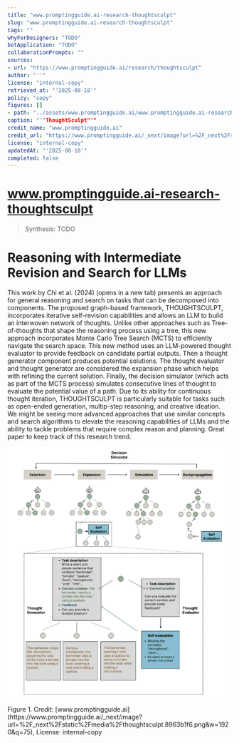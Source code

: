 ```yaml
---
title: "www.promptingguide.ai-research-thoughtsculpt"
slug: "www.promptingguide.ai-research-thoughtsculpt"
tags: ""
whyForDesigners: "TODO"
botApplication: "TODO"
collaborationPrompts: ""
sources:
- url: "https://www.promptingguide.ai/research/thoughtsculpt"
author: "''"
license: "internal-copy"
retrieved_at: "'2025-08-18'"
policy: "copy"
figures: []
- path: "../assets/www.promptingguide.ai/www.promptingguide.ai-research-thoughtsculpt/45445da69bae.webp"
caption: "'"ThoughtSculpt"'"
credit_name: "www.promptingguide.ai"
credit_url: "https://www.promptingguide.ai/_next/image?url=%2F_next%2Fstatic%2Fmedia%2Fthoughtsculpt.8963b1f6.png&w=1920&q=75"
license: "internal-copy"
updatedAt: "'2025-08-18'"
completed: false
---
```


# www.promptingguide.ai-research-thoughtsculpt

> Synthesis: TODO

# Reasoning with Intermediate Revision and Search for LLMs
This work by Chi et al. (2024) (opens in a new tab) presents an approach for general reasoning and search on tasks that can be decomposed into components.
The proposed graph-based framework, THOUGHTSCULPT, incorporates iterative self-revision capabilities and allows an LLM to build an interwoven network of thoughts.
Unlike other approaches such as Tree-of-thoughts that shape the reasoning process using a tree, this new approach incorporates Monte Carlo Tree Search (MCTS) to efficiently navigate the search space.
This new method uses an LLM-powered thought evaluator to provide feedback on candidate partial outputs. Then a thought generator component produces potential solutions. The thought evaluator and thought generator are considered the expansion phase which helps with refining the current solution.
Finally, the decision simulator (which acts as part of the MCTS process) simulates consecutive lines of thought to evaluate the potential value of a path.
Due to its ability for continuous thought iteration, THOUGHTSCULPT is particularly suitable for tasks such as open-ended generation, multip-step reasoning, and creative ideation.
We might be seeing more advanced approaches that use similar concepts and search algorithms to elevate the reasoning capabilities of LLMs and the ability to tackle problems that require complex reason and planning. Great paper to keep track of this research trend.

!["ThoughtSculpt"](../assets/www.promptingguide.ai/www.promptingguide.ai-research-thoughtsculpt/45445da69bae.webp)
<figcaption>Figure 1. Credit: [www.promptingguide.ai](https://www.promptingguide.ai/_next/image?url=%2F_next%2Fstatic%2Fmedia%2Fthoughtsculpt.8963b1f6.png&w=1920&q=75), License: internal-copy</figcaption>
